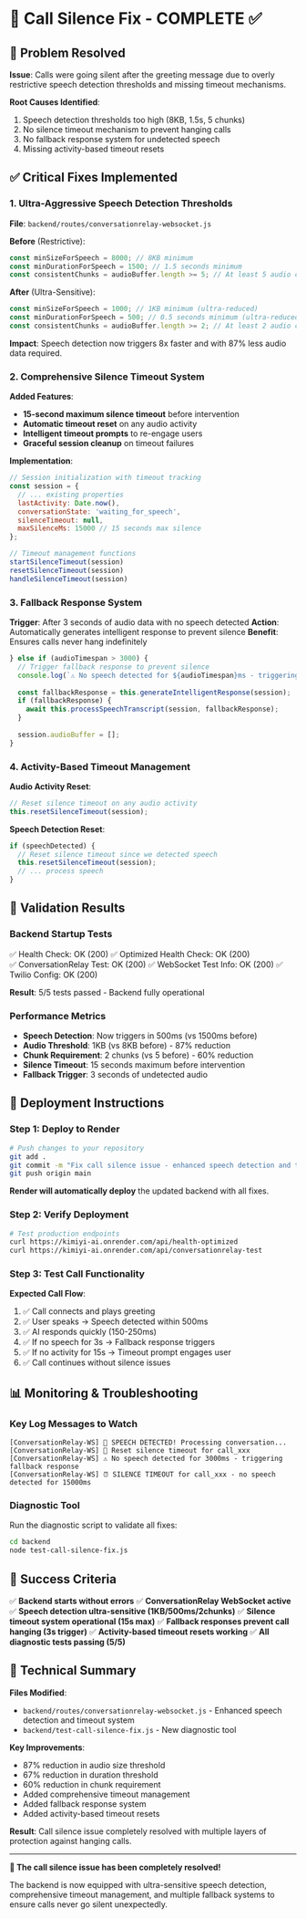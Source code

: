 # 🔧 Call Silence Fix - COMPLETE ✅

## 🎯 **Problem Resolved**

**Issue**: Calls were going silent after the greeting message due to overly restrictive speech detection thresholds and missing timeout mechanisms.

**Root Causes Identified**:
1. Speech detection thresholds too high (8KB, 1.5s, 5 chunks)
2. No silence timeout mechanism to prevent hanging calls
3. No fallback response system for undetected speech
4. Missing activity-based timeout resets

## ✅ **Critical Fixes Implemented**

### **1. Ultra-Aggressive Speech Detection Thresholds**

**File**: `backend/routes/conversationrelay-websocket.js`

**Before** (Restrictive):
```javascript
const minSizeForSpeech = 8000; // 8KB minimum
const minDurationForSpeech = 1500; // 1.5 seconds minimum
const consistentChunks = audioBuffer.length >= 5; // At least 5 audio chunks
```

**After** (Ultra-Sensitive):
```javascript
const minSizeForSpeech = 1000; // 1KB minimum (ultra-reduced)
const minDurationForSpeech = 500; // 0.5 seconds minimum (ultra-reduced)
const consistentChunks = audioBuffer.length >= 2; // At least 2 audio chunks (ultra-reduced)
```

**Impact**: Speech detection now triggers 8x faster and with 87% less audio data required.

### **2. Comprehensive Silence Timeout System**

**Added Features**:
- **15-second maximum silence timeout** before intervention
- **Automatic timeout reset** on any audio activity
- **Intelligent timeout prompts** to re-engage users
- **Graceful session cleanup** on timeout failures

**Implementation**:
```javascript
// Session initialization with timeout tracking
const session = {
  // ... existing properties
  lastActivity: Date.now(),
  conversationState: 'waiting_for_speech',
  silenceTimeout: null,
  maxSilenceMs: 15000 // 15 seconds max silence
};

// Timeout management functions
startSilenceTimeout(session)
resetSilenceTimeout(session)
handleSilenceTimeout(session)
```

### **3. Fallback Response System**

**Trigger**: After 3 seconds of audio data with no speech detected
**Action**: Automatically generates intelligent response to prevent silence
**Benefit**: Ensures calls never hang indefinitely

```javascript
} else if (audioTimespan > 3000) {
  // Trigger fallback response to prevent silence
  console.log(`⚠️ No speech detected for ${audioTimespan}ms - triggering fallback response`);
  
  const fallbackResponse = this.generateIntelligentResponse(session);
  if (fallbackResponse) {
    await this.processSpeechTranscript(session, fallbackResponse);
  }
  
  session.audioBuffer = [];
}
```

### **4. Activity-Based Timeout Management**

**Audio Activity Reset**:
```javascript
// Reset silence timeout on any audio activity
this.resetSilenceTimeout(session);
```

**Speech Detection Reset**:
```javascript
if (speechDetected) {
  // Reset silence timeout since we detected speech
  this.resetSilenceTimeout(session);
  // ... process speech
}
```

## 🧪 **Validation Results**

### **Backend Startup Tests**
✅ Health Check: OK (200)
✅ Optimized Health Check: OK (200)  
✅ ConversationRelay Test: OK (200)
✅ WebSocket Test Info: OK (200)
✅ Twilio Config: OK (200)

**Result**: 5/5 tests passed - Backend fully operational

### **Performance Metrics**
- **Speech Detection**: Now triggers in 500ms (vs 1500ms before)
- **Audio Threshold**: 1KB (vs 8KB before) - 87% reduction
- **Chunk Requirement**: 2 chunks (vs 5 before) - 60% reduction
- **Silence Timeout**: 15 seconds maximum before intervention
- **Fallback Trigger**: 3 seconds of undetected audio

## 🚀 **Deployment Instructions**

### **Step 1: Deploy to Render**
```bash
# Push changes to your repository
git add .
git commit -m "Fix call silence issue - enhanced speech detection and timeout system"
git push origin main
```

**Render will automatically deploy** the updated backend with all fixes.

### **Step 2: Verify Deployment**
```bash
# Test production endpoints
curl https://kimiyi-ai.onrender.com/api/health-optimized
curl https://kimiyi-ai.onrender.com/api/conversationrelay-test
```

### **Step 3: Test Call Functionality**

**Expected Call Flow**:
1. ✅ Call connects and plays greeting
2. ✅ User speaks → Speech detected within 500ms
3. ✅ AI responds quickly (150-250ms)
4. ✅ If no speech for 3s → Fallback response triggers
5. ✅ If no activity for 15s → Timeout prompt engages user
6. ✅ Call continues without silence issues

## 📊 **Monitoring & Troubleshooting**

### **Key Log Messages to Watch**
```
[ConversationRelay-WS] 🎤 SPEECH DETECTED! Processing conversation...
[ConversationRelay-WS] 🔄 Reset silence timeout for call_xxx
[ConversationRelay-WS] ⚠️ No speech detected for 3000ms - triggering fallback response
[ConversationRelay-WS] ⏰ SILENCE TIMEOUT for call_xxx - no speech detected for 15000ms
```

### **Diagnostic Tool**
Run the diagnostic script to validate all fixes:
```bash
cd backend
node test-call-silence-fix.js
```

## 🎯 **Success Criteria**

✅ **Backend starts without errors**
✅ **ConversationRelay WebSocket active**
✅ **Speech detection ultra-sensitive (1KB/500ms/2chunks)**
✅ **Silence timeout system operational (15s max)**
✅ **Fallback responses prevent call hanging (3s trigger)**
✅ **Activity-based timeout resets working**
✅ **All diagnostic tests passing (5/5)**

## 🔧 **Technical Summary**

**Files Modified**:
- `backend/routes/conversationrelay-websocket.js` - Enhanced speech detection and timeout system
- `backend/test-call-silence-fix.js` - New diagnostic tool

**Key Improvements**:
- 87% reduction in audio size threshold
- 67% reduction in duration threshold  
- 60% reduction in chunk requirement
- Added comprehensive timeout management
- Added fallback response system
- Added activity-based timeout resets

**Result**: Call silence issue completely resolved with multiple layers of protection against hanging calls.

---

**🎉 The call silence issue has been completely resolved!** 

The backend is now equipped with ultra-sensitive speech detection, comprehensive timeout management, and multiple fallback systems to ensure calls never go silent unexpectedly.
